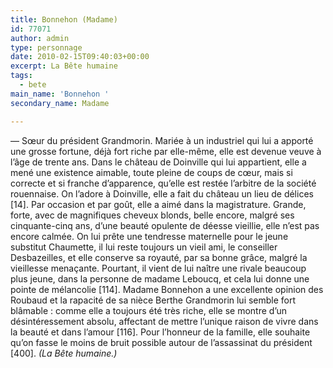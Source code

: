 ```yaml
---
title: Bonnehon (Madame)
id: 77071
author: admin
type: personnage
date: 2010-02-15T09:40:03+00:00
excerpt: La Bête humaine
tags:
  - bete
main_name: 'Bonnehon '
secondary_name: Madame

---
```

— Sœur du président Grandmorin. Mariée à un industriel qui lui a apporté une grosse fortune, déjà fort riche par elle-même, elle est devenue veuve à l&rsquo;âge de trente ans. Dans le château de Doinville qui lui appartient, elle a mené une existence aimable, toute pleine de coups de cœur, mais si correcte et si franche d&rsquo;apparence, qu&rsquo;elle est restée l&rsquo;arbitre de la société rouennaise. On l&rsquo;adore à Doinville, elle a fait du château un lieu de délices [14]. Par occasion et par goût, elle a aimé dans la magistrature. Grande, forte, avec de magnifiques cheveux blonds, belle encore, malgré ses cinquante-cinq ans, d&rsquo;une beauté opulente de déesse vieillie, elle n&rsquo;est pas encore calmée. On lui prête une tendresse maternelle pour le jeune substitut Chaumette, il lui reste toujours un vieil ami, le conseiller Desbazeilles, et elle conserve sa royauté, par sa bonne grâce, malgré la vieillesse menaçante. Pourtant, il vient de lui naître une rivale beaucoup plus jeune, dans la personne de madame Leboucq, et cela lui donne une pointe de mélancolie [114]. Madame Bonnehon a une excellente opinion des Roubaud et la rapacité de sa nièce Berthe Grandmorin lui semble fort blâmable : comme elle a toujours été très riche, elle se montre d&rsquo;un désintéressement absolu, affectant de mettre l&rsquo;unique raison de vivre dans la beauté et dans l&rsquo;amour [116]. Pour l&rsquo;honneur de la famille, elle souhaite qu&rsquo;on fasse le moins de bruit possible autour de l&rsquo;assassinat du président [400]. _(La Bête humaine.)_